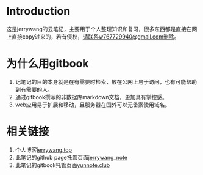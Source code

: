# Introduction

这是jerrywang的云笔记，主要用于个人整理知识和复习，很多东西都是直接在网上直接copy过来的，若有侵权，请联系w767729940@gmail.com删除。

# 为什么用gitbook

1. 记笔记的目的本身就是在有需要时检索，放在公网上易于访问，也有可能帮助到有需要的人。
2. 通过gitbook撰写的非数据库markdown文档，更加具有掌控感。
3. web应用易于扩展和移动，且服务器在国外可以无备案使用域名。

# 相关链接

1. 个人博客[jerrywang.top](https://jerrywang.top)
2. 此笔记的github page托管页面[jerrywang_note](https://jerrywang.top/jerrywang_note)
3. 此笔记的gitbook托管页面[yunnote.club](https://yunnote.club)
